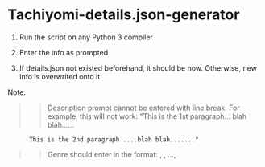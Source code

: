 # Tachiyomi-details.json-generator

1. Run the script on any Python 3 compiler

2. Enter the info as prompted

3. If details.json not existed beforehand, it should be now. Otherwise, new info is overwrited onto it.

Note:
  >> Description prompt cannot be entered with line break.
      For example, this will not work:
        "This is the 1st paragraph... blah blah......
      
          This is the 2nd paragraph ....blah blah......."
  >> Genre should enter in the format:
        <genre1>, <genre2>, ..., <genreN>
